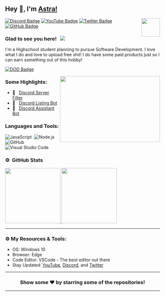 ## Hey 👋, I'm [Astra!](https://github.com/AstraWrld/)

<img align="right" height="60" width="60" alt="" src="https://cdn.discordapp.com/attachments/579055386406027286/814633737802219580/Infinity_2.png" />

[![Discord Badge](https://img.shields.io/badge/-Discord-0e76a8?style=flat-square&logo=Discord&logoColor=white)](https://discord.gg/AYSSF4Uuv9)
[![YouTube Badge](https://img.shields.io/badge/-YouTube-e02828?style=flat-square&logo=YouTube&logoColor=white)](https://www.youtube.com/channel/UCbGUYKYfiGaLnur9KwELR9Qpbjreload=102)
[![Twitter Badge](https://img.shields.io/badge/-Twitter-00acee?style=flat-square&logo=Twitter&logoColor=white)](https://twitter.com/AstraWrld)
[![GitHub Badge](https://img.shields.io/badge/-GitHub-ffffff?style=flat-square&logo=Github&logoColor=black)](https://github.com/AstraWrld)

### Glad to see you here! &nbsp; ![](https://komarev.com/ghpvc/?username=Itz-Hyperz&label=Views&color=blue&style=plastic)

I'm a Highschool student planning to pursue Software Development. I love what I do and love to upload free shit! I do have some paid products just so I can earn something out of this hobby!


[![DOD Badge](https://img.shields.io/badge/TEAM-DEVING%20ON%20DISCORD-17a6ec?style=for-the-badge)](https://github.com/devingondiscord)

<img align="right" height="215" width="325" alt="" src="https://cdn.dribbble.com/users/416610/screenshots/4801105/coding_desk_flat_vector_ui_ux_design_illustration_motion_animation_gif2.gif" />


### Some Highlights:

- 📌 &nbsp; [Discord Server Filter](https://github.com/AstraWrld/server-filter)
- 🚀 &nbsp; [Discord Listing Bot](https://github.com/AstraWrld/listing-bot)
- 🏫 &nbsp; [Discord Assistant Bot](https://github.com/AstraWrld/assistant-bot)


### Languages and Tools:

![JavaScript](https://img.shields.io/badge/-JavaScript-333333?style=flat&logo=javascript)&nbsp;
![Node.js](https://img.shields.io/badge/-Node.js-333333?style=flat&logo=node.js)&nbsp;
![GitHub](https://img.shields.io/badge/-GitHub-333333?style=flat&logo=github)&nbsp;
![Visual Studio Code](https://img.shields.io/badge/-Visual%20Studio%20Code-333333?style=flat&logo=visual-studio-code&logoColor=007ACC)&nbsp;

### ⚙️ &nbsp;GitHub Stats

<p align="left">
<a href="https://github.com/Itz-Hyperz">
  <img height="180em" src="https://github-readme-stats-eight-theta.vercel.app/api?username=Itz-Hyperz&show_icons=true&theme=react&include_all_commits=true&count_private=true"/>
  <img height="180em" src="https://github-readme-stats-eight-theta.vercel.app/api/top-langs/?username=Itz-Hyperz&layout=compact&langs_count=8&theme=react"/>
</a>
</p>

---

### ⚙️ My Resources & Tools:

- OS: Windows 10 
- Browser: Edge
- Code Editor: VSCode - The best editor out there
- Stay Updated: [YouTube](https://www.youtube.com/channel/UCbGUYKYfiGaLnur9KwELR9Qpbjreload=102), [Discord](https://discord.gg/AYSSF4Uuv9), and [Twitter](https://twitter.com/AstraWrld)

---

<h3 align=center>Show some ❤️ by starring some of the repositories!</h3>

---
